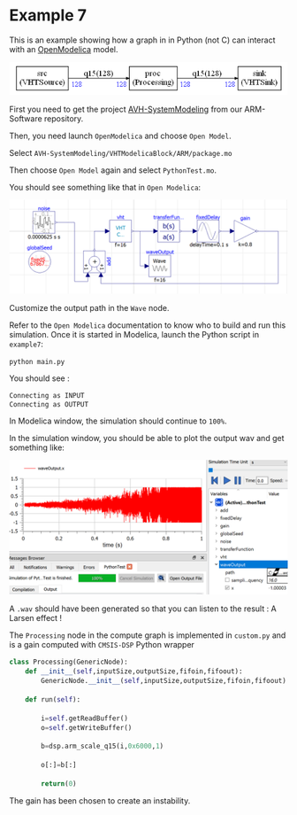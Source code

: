 # Example 7

This is an example showing how a graph in in Python (not C) can interact with an [OpenModelica](https://openmodelica.org/) model.

![graph7](docassets/graph7.png)

First you need to get the project [AVH-SystemModeling](https://github.com/ARM-software/AVH-SystemModeling) from our ARM-Software repository.

Then, you need  launch `OpenModelica` and choose `Open Model`. 

Select `AVH-SystemModeling/VHTModelicaBlock/ARM/package.mo`

Then choose `Open Model` again and select `PythonTest.mo`.

You should see something like that in `Open Modelica`:

![modelica](docassets/modelica.png)

Customize the output path in the `Wave` node.

Refer to the `Open Modelica` documentation to know who to build and run this simulation. Once it is started in Modelica, launch the Python script in `example7`:

`python main.py`

You should see :

```
Connecting as INPUT
Connecting as OUTPUT
```

In Modelica window, the simulation should continue to `100%`.

In the simulation window, you should be able to plot the output wav and get something like:

![waveoutput](docassets/waveoutput.png)

A `.wav` should have been generated so that you can listen to the result : A Larsen effect !

The `Processing` node in the compute graph is implemented in `custom.py` and is a gain computed with `CMSIS-DSP` Python wrapper

```python
class Processing(GenericNode):
    def __init__(self,inputSize,outputSize,fifoin,fifoout):
        GenericNode.__init__(self,inputSize,outputSize,fifoin,fifoout)

    def run(self):

        i=self.getReadBuffer()
        o=self.getWriteBuffer()

        b=dsp.arm_scale_q15(i,0x6000,1)

        o[:]=b[:]

        return(0)
```



The gain has been chosen to create an instability.

